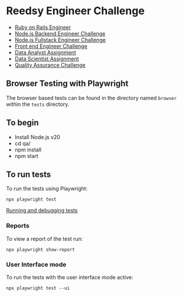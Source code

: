 # Reedsy Engineer Challenge

- [Ruby on Rails Engineer](ruby-on-rails-engineer-v2.md)
- [Node.js Backend Engineer Challenge](node-backend.md)
- [Node.js Fullstack Engineer Challenge](node-fullstack.md)
- [Front end Engineer Challenge](front-end.md)
- [Data Analyst Assignment](data-analyst.md)
- [Data Scientist Assignment](data-engineering.md)
- [Quality Assurance Challenge](quality-assurance.md)

## Browser Testing with Playwright

The browser based tests can be found in the directory named `browser` within the `tests` directory.

## To begin

- Install Node.js v20
- cd qa/
- npm install
- npm start

## To run tests

To run the tests using Playwright:

`npx playwright test`

[Running and debugging tests](https://playwright.dev/docs/running-tests)

### Reports

To view a report of the test run:

`npx playwright show-report`

### User Interface mode

To run the tests with the user interface mode active:

`npx playwright test --ui`
